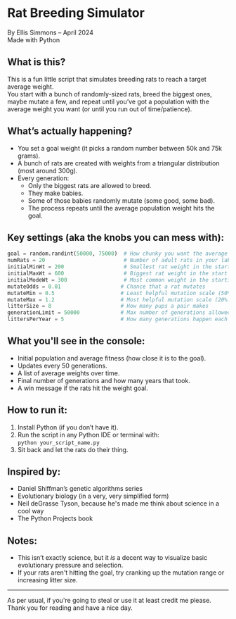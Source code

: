 Rat Breeding Simulator  
======================

By Ellis Simmons – April 2024  
Made with Python  

What is this?
-------------
This is a fun little script that simulates breeding rats to reach a target average weight.  
You start with a bunch of randomly-sized rats, breed the biggest ones, maybe mutate a few, and repeat until you’ve got a population with the average weight you want (or until you run out of time/patience).

What’s actually happening?
-------------------------
- You set a goal weight (it picks a random number between 50k and 75k grams).
- A bunch of rats are created with weights from a triangular distribution (most around 300g).
- Every generation:
  - Only the biggest rats are allowed to breed.
  - They make babies.
  - Some of those babies randomly mutate (some good, some bad).
  - The process repeats until the average population weight hits the goal.

Key settings (aka the knobs you can mess with):
----------------------------------------------
```python
goal = random.randint(50000, 75000)  # How chunky you want the average rat to be  
numRats = 20                         # Number of adult rats in your lab  
initialMinWt = 200                   # Smallest rat weight in the start  
initialMaxWt = 600                   # Biggest rat weight in the start  
initialModeWt = 300                  # Most common weight in the starting group  
mutateOdds = 0.01                   # Chance that a rat mutates  
mutateMin = 0.5                     # Least helpful mutation scale (50% smaller)  
mutateMax = 1.2                     # Most helpful mutation scale (20% bigger)  
litterSize = 8                      # How many pups a pair makes  
generationLimit = 50000             # Max number of generations allowed  
littersPerYear = 5                  # How many generations happen each year
```

What you'll see in the console:
-------------------------------
- Initial population and average fitness (how close it is to the goal).  
- Updates every 50 generations.  
- A list of average weights over time.  
- Final number of generations and how many years that took.  
- A win message if the rats hit the weight goal.

How to run it:
--------------
1. Install Python (if you don’t have it).  
2. Run the script in any Python IDE or terminal with:  
   `python your_script_name.py`  
3. Sit back and let the rats do their thing.

Inspired by:
------------
- Daniel Shiffman’s genetic algorithms series  
- Evolutionary biology (in a very, very simplified form)  
- Neil deGrasse Tyson, because he's made me think about science in a cool way  
- The Python Projects book  

Notes:
------
- This isn’t exactly science, but it *is* a decent way to visualize basic evolutionary pressure and selection.  
- If your rats aren't hitting the goal, try cranking up the mutation range or increasing litter size.

---
As per usual, if you're going to steal or use it at least credit me please. Thank you for reading and have a nice day.
